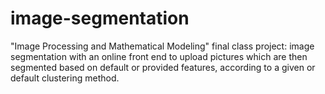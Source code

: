 image-segmentation
==================

"Image Processing and Mathematical Modeling" final class project: image segmentation with an online front end to upload pictures which are then segmented based on default or provided features, according to a given or default clustering method.
